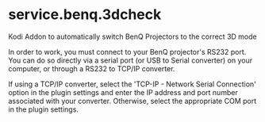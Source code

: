 # service.benq.3dcheck
Kodi Addon to automatically switch BenQ Projectors to the correct 3D mode

In order to work, you must connect to your BenQ projector's RS232 port. You can do so directly via a serial port (or USB to Serial converter) on your computer, or through a RS232 to TCP/IP converter.

If using a TCP/IP converter, select the 'TCP-IP - Network Serial Connection' option in the plugin settings and enter the IP address and port number associated with your converter.
Otherwise, select the appropriate COM port in the plugin settings.